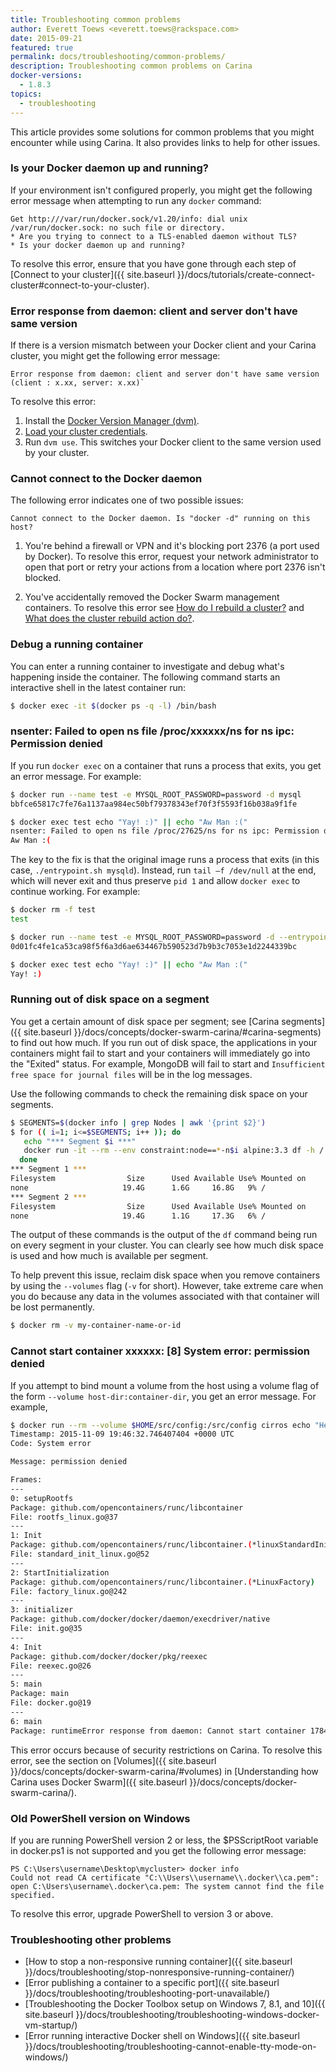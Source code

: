 ```yaml
---
title: Troubleshooting common problems
author: Everett Toews <everett.toews@rackspace.com>
date: 2015-09-21
featured: true
permalink: docs/troubleshooting/common-problems/
description: Troubleshooting common problems on Carina
docker-versions:
  - 1.8.3
topics:
  - troubleshooting
---
```


This article provides some solutions for common problems that you might encounter while using Carina. It also provides links to help for other issues.

### Is your Docker daemon up and running?

If your environment isn't configured properly, you might get the following error message when attempting to run any `docker` command:

```
Get http:///var/run/docker.sock/v1.20/info: dial unix /var/run/docker.sock: no such file or directory.
* Are you trying to connect to a TLS-enabled daemon without TLS?
* Is your docker daemon up and running?
```

To resolve this error, ensure that you have gone through each step of [Connect to your cluster]({{ site.baseurl }}/docs/tutorials/create-connect-cluster#connect-to-your-cluster).

### Error response from daemon: client and server don't have same version

If there is a version mismatch between your Docker client and your Carina cluster, you might get the following error message:

```
Error response from daemon: client and server don't have same version (client : x.xx, server: x.xx)`
```

To resolve this error:

1. Install the [Docker Version Manager (dvm)][dvm].
2. [Load your cluster credentials][carina-creds].
3. Run `dvm use`. This switches your Docker client to the same version used by your cluster.

[dvm]: {{site.baseurl}}/docs/tutorials/docker-version-manager/
[carina-creds]: {{site.baseurl}}/docs/references/carina-credentials/

### Cannot connect to the Docker daemon

The following error indicates one of two possible issues:

```
Cannot connect to the Docker daemon. Is "docker -d" running on this host?
```  
1. You're behind a firewall or VPN and it's blocking port 2376 (a port used by Docker). To resolve this error, request your network administrator to open that port or retry your actions from a location where port 2376 isn't blocked.

2. You've accidentally removed the Docker Swarm management containers. To resolve this error see [How do I rebuild a cluster?]({{site.baseurl}}/docs/reference/faq/#how-do-i-rebuild-a-cluster) and [What does the cluster rebuild action do?]({{site.baseurl}}/docs/reference/faq/#what-does-the-cluster-rebuild-action-do).

### Debug a running container

You can enter a running container to investigate and debug what's happening inside the container. The following command starts an interactive shell in the latest container run:

```bash
$ docker exec -it $(docker ps -q -l) /bin/bash
```

### nsenter: Failed to open ns file /proc/xxxxxx/ns for ns ipc: Permission denied

If you run `docker exec` on a container that runs a process that exits, you get an error message. For example:

```bash
$ docker run --name test -e MYSQL_ROOT_PASSWORD=password -d mysql
bbfce65817c7fe76a1137aa984ec50bf79378343ef70f3f5593f16b038a9f1fe

$ docker exec test echo "Yay! :)" || echo "Aw Man :("
nsenter: Failed to open ns file /proc/27625/ns for ns ipc: Permission denied
Aw Man :(
```

The key to the fix is that the original image runs a process that exits (in this case, `./entrypoint.sh mysqld`). Instead, run `tail –f /dev/null` at the end, which will never exit and thus preserve `pid 1` and allow `docker exec` to continue working. For example:

```bash
$ docker rm -f test
test

$ docker run --name test -e MYSQL_ROOT_PASSWORD=password -d --entrypoint /bin/bash mysql -c "./entrypoint.sh mysqld && tail -f /dev/null"
0d01fc4fe1ca53ca98f5f6a3d6ae634467b590523d7b9b3c7053e1d2244339bc

$ docker exec test echo "Yay! :)" || echo "Aw Man :("
Yay! :)
```

### Running out of disk space on a segment

You get a certain amount of disk space per segment; see [Carina segments]({{ site.baseurl }}/docs/concepts/docker-swarm-carina/#carina-segments) to find out how much. If you run out of disk space, the applications in your containers might fail to start and your containers will immediately go into the "Exited" status. For example, MongoDB will fail to start and `Insufficient free space for journal files` will be in the log messages.

Use the following commands to check the remaining disk space on your segments.

```bash
$ SEGMENTS=$(docker info | grep Nodes | awk '{print $2}')
$ for (( i=1; i<=$SEGMENTS; i++ )); do
   echo "*** Segment $i ***"
   docker run -it --rm --env constraint:node==*-n$i alpine:3.3 df -h /
  done
*** Segment 1 ***
Filesystem                Size      Used Available Use% Mounted on
none                     19.4G      1.6G     16.8G   9% /
*** Segment 2 ***
Filesystem                Size      Used Available Use% Mounted on
none                     19.4G      1.1G     17.3G   6% /
```

The output of these commands is the output of the `df` command being run on every segment in your cluster. You can clearly see how much disk space is used and how much is available per segment.

To help prevent this issue, reclaim disk space when you remove containers by using the `--volumes` flag (`-v` for short). However, take extreme care when you do because any data in the volumes associated with that container will be lost permanently.

```bash
$ docker rm -v my-container-name-or-id
```

### Cannot start container xxxxxx: [8] System error: permission denied

If you attempt to bind mount a volume from the host using a volume flag of the form `--volume host-dir:container-dir`, you get an error message. For example,

```bash
$ docker run --rm --volume $HOME/src/config:/src/config cirros echo "Hello"
Timestamp: 2015-11-09 19:46:32.746407404 +0000 UTC
Code: System error

Message: permission denied

Frames:
---
0: setupRootfs
Package: github.com/opencontainers/runc/libcontainer
File: rootfs_linux.go@37
---
1: Init
Package: github.com/opencontainers/runc/libcontainer.(*linuxStandardInit)
File: standard_init_linux.go@52
---
2: StartInitialization
Package: github.com/opencontainers/runc/libcontainer.(*LinuxFactory)
File: factory_linux.go@242
---
3: initializer
Package: github.com/docker/docker/daemon/execdriver/native
File: init.go@35
---
4: Init
Package: github.com/docker/docker/pkg/reexec
File: reexec.go@26
---
5: main
Package: main
File: docker.go@19
---
6: main
Package: runtimeError response from daemon: Cannot start container 1784f91f2f2cbd88c0eab24d24f7cfa7b7bf9cc882b28d02509e23238648c786: [8] System error: permission denied
```

This error occurs because of security restrictions on Carina. To resolve this error, see the section on [Volumes]({{ site.baseurl }}/docs/concepts/docker-swarm-carina/#volumes) in [Understanding how Carina uses Docker Swarm]({{ site.baseurl }}/docs/concepts/docker-swarm-carina/).

### Old PowerShell version on Windows

If you are running PowerShell version 2 or less, the $PSScriptRoot variable in docker.ps1 is not supported and you get the following error message:

```
PS C:\Users\username\Desktop\mycluster> docker info
Could not read CA certificate "C:\\Users\\username\\.docker\\ca.pem": open C:\Users\username\.docker\ca.pem: The system cannot find the file specified.
```

To resolve this error, upgrade PowerShell to version 3 or above.

### Troubleshooting other problems

* [How to stop a non-responsive running container]({{ site.baseurl }}/docs/troubleshooting/stop-nonresponsive-running-container/)
* [Error publishing a container to a specific port]({{ site.baseurl }}/docs/troubleshooting/troubleshooting-port-unavailable/)
* [Troubleshooting the Docker Toolbox setup on Windows 7, 8.1, and 10]({{ site.baseurl }}/docs/troubleshooting/troubleshooting-windows-docker-vm-startup/)
* [Error running interactive Docker shell on Windows]({{ site.baseurl }}/docs/troubleshooting/troubleshooting-cannot-enable-tty-mode-on-windows/)
